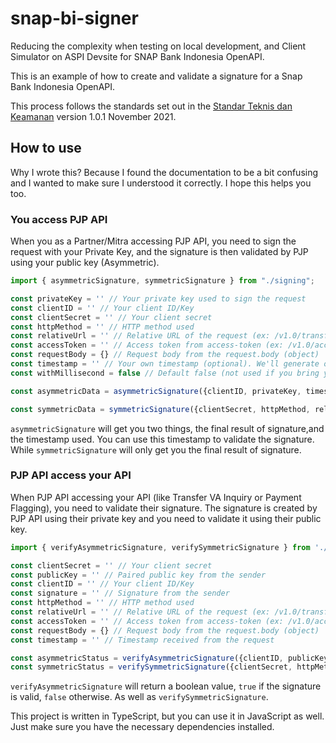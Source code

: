# snap-bi-signer
Reducing the complexity when testing on local development, and Client Simulator on ASPI Devsite for SNAP Bank Indonesia OpenAPI.

This is an example of how to create and validate a signature for a Snap Bank Indonesia OpenAPI. 

This process follows the standards set out in the [Standar Teknis dan Keamanan](https://apidevportal.aspi-indonesia.or.id/docs/standar-teknis-keamanan) version 1.0.1 November 2021.

## How to use
Why I wrote this? Because I found the documentation to be a bit confusing and I wanted to make sure I understood it correctly. I hope this helps you too.
### You access PJP API
When you as a Partner/Mitra accessing PJP API, you need to sign the request with your Private Key, and the signature is then validated by PJP using your public key (Asymmetric).

```typescript
import { asymmetricSignature, symmetricSignature } from "./signing";

const privateKey = '' // Your private key used to sign the request
const clientID = '' // Your client ID/Key
const clientSecret = '' // Your client secret
const httpMethod = '' // HTTP method used
const relativeUrl = '' // Relative URL of the request (ex: /v1.0/transfer-va/inquiry)
const accessToken = '' // Access token from access-token (ex: /v1.0/access-token/b2b)
const requestBody = {} // Request body from the request.body (object)
const timestamp = '' // Your own timestamp (optional). We'll generate one for you if no.
const withMillisecond = false // Default false (not used if you bring your own timestamp). As per ISO 8601 and [https://262.ecma-international.org/6.0/#sec-date-time-string-format)(ECMA Spec), the timestamp format includes milliseconds. But ASPI Devsite implementation does not include milliseconds in the timestamp (in contrast to Technical Documents). Set this to true if you want to include milliseconds in the timestamp.

const asymmetricData = asymmetricSignature({clientID, privateKey, timestamp, withMillisecond})

const symmetricData = symmetricSignature({clientSecret, httpMethod, relativeUrl, accessToken, requestBody, timestamp, withMillisecond})
```
`asymmetricSignature` will get you two things, the final result of signature,and the timestamp used. You can use this timestamp to validate the signature.
While `symmetricSignature` will only get you the final result of signature.

### PJP API access your API
When PJP API accessing your API (like Transfer VA Inquiry or Payment Flagging), you need to validate their signature. The signature is created by PJP API using their private key and you need to validate it using their public key.

```typescript
import { verifyAsymmetricSignature, verifySymmetricSignature } from './verify';

const clientSecret = '' // Your client secret
const publicKey = '' // Paired public key from the sender
const clientID = '' // Your client ID/Key
const signature = '' // Signature from the sender
const httpMethod = '' // HTTP method used
const relativeUrl = '' // Relative URL of the request (ex: /v1.0/transfer-va/inquiry)
const accessToken = '' // Access token from access-token (ex: /v1.0/access-token/b2b)
const requestBody = {} // Request body from the request.body (object)
const timestamp = '' // Timestamp received from the request 

const asymmetricStatus = verifyAsymmetricSignature({clientID, publicKey, signature, timestamp})
const symmetricStatus = verifySymmetricSignature({clientSecret, httpMethod, relativeUrl, accessToken, requestBody, timestamp, signature})
```
`verifyAsymmetricSignature` will return a boolean value, `true` if the signature is valid, `false` otherwise. As well as `verifySymmetricSignature`.

This project is written in TypeScript, but you can use it in JavaScript as well. Just make sure you have the necessary dependencies installed.
